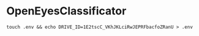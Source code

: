 # OpenEyesClassificator
```
touch .env && echo DRIVE_ID=1E2tscC_VKhJKLciRwJEPRFbacfoZRanU > .env
```